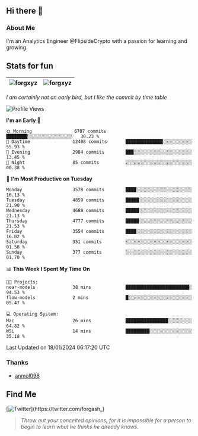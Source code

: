 ## Hi there 👋

### About Me

I'm an Analytics Engineer @FlipsideCrypto with a passion for learning and growing.
  
## Stats for fun

| <img align="center" src="https://github-readme-streak-stats.herokuapp.com/?user=forgxyz&theme=tokyonight" alt="forgxyz" /> | <img align="center" src="https://github-readme-stats.vercel.app/api?username=forgxyz&theme=tokyonight&show_icons=true" alt="forgxyz" /> |
| ------------- |------------- |

*I am certainly not an early bird, but I like the commit by time table*  

<!--START_SECTION:waka-->
![Profile Views](http://img.shields.io/badge/Profile%20Views-0-blue)

**I'm an Early 🐤** 

```text
🌞 Morning                6707 commits        ████████░░░░░░░░░░░░░░░░░   30.23 % 
🌆 Daytime                12408 commits       ██████████████░░░░░░░░░░░   55.93 % 
🌃 Evening                2984 commits        ███░░░░░░░░░░░░░░░░░░░░░░   13.45 % 
🌙 Night                  85 commits          ░░░░░░░░░░░░░░░░░░░░░░░░░   00.38 % 
```
📅 **I'm Most Productive on Tuesday** 

```text
Monday                   3578 commits        ████░░░░░░░░░░░░░░░░░░░░░   16.13 % 
Tuesday                  4859 commits        █████░░░░░░░░░░░░░░░░░░░░   21.90 % 
Wednesday                4688 commits        █████░░░░░░░░░░░░░░░░░░░░   21.13 % 
Thursday                 4777 commits        █████░░░░░░░░░░░░░░░░░░░░   21.53 % 
Friday                   3554 commits        ████░░░░░░░░░░░░░░░░░░░░░   16.02 % 
Saturday                 351 commits         ░░░░░░░░░░░░░░░░░░░░░░░░░   01.58 % 
Sunday                   377 commits         ░░░░░░░░░░░░░░░░░░░░░░░░░   01.70 % 
```


📊 **This Week I Spent My Time On** 

```text
🐱‍💻 Projects: 
near-models              38 mins             ████████████████████████░   94.53 % 
flow-models              2 mins              █░░░░░░░░░░░░░░░░░░░░░░░░   05.47 % 

💻 Operating System: 
Mac                      26 mins             ████████████████░░░░░░░░░   64.82 % 
WSL                      14 mins             █████████░░░░░░░░░░░░░░░░   35.18 % 
```


 Last Updated on 18/01/2024 06:17:20 UTC
<!--END_SECTION:waka-->

### Thanks
 - [anmol098](https://github.com/anmol098/waka-readme-stats/)
  
## Find Me
[![Twitter](https://img.shields.io/twitter/url/https/twitter.com/forgash_.svg?style=social&label=Follow%20%40forgash_)](https://twitter.com/forgash_)


> *Throw out your conceited opinions, for it is impossible for a person to begin to learn what he thinks he already knows.* 
